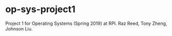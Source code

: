 # op-sys-project1
Project 1 for Operating Systems (Spring 2019) at RPI. Raz Reed, Tony Zheng, Johnson Liu.
